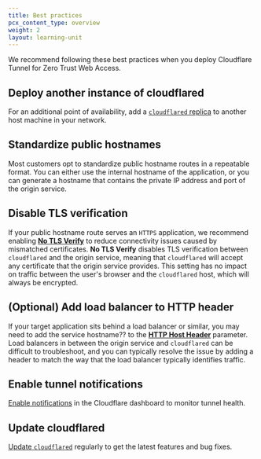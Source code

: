 ```yaml
---
title: Best practices
pcx_content_type: overview
weight: 2
layout: learning-unit
---
```


We recommend following these best practices when you deploy Cloudflare Tunnel for Zero Trust Web Access.

## Deploy another instance of cloudflared

For an additional point of availability, add a [`cloudflared` replica](/cloudflare-one/connections/connect-networks/deploy-tunnels/deploy-cloudflared-replicas/) to another host machine in your network.

## Standardize public hostnames

Most customers opt to standardize public hostname routes in a repeatable format. You can either use the internal hostname of the application, or you can generate a hostname that contains the private IP address and port of the origin service.

## Disable TLS verification

If your public hostname route serves an `HTTPS` application, we recommend enabling [**No TLS Verify**](/cloudflare-one/connections/connect-networks/configure-tunnels/origin-configuration/#notlsverify) to reduce connectivity issues caused by mismatched certificates. **No TLS Verify** disables TLS verification between `cloudflared` and the origin service, meaning that `cloudflared` will accept any certificate that the origin service provides. This setting has no impact on traffic between the user's browser and the `cloudflared` host, which will always be encrypted.

## (Optional) Add load balancer to HTTP header

If your target application sits behind a load balancer or similar, you may need to add the service hostname?? to the [**HTTP Host Header**](/cloudflare-one/connections/connect-networks/configure-tunnels/origin-configuration/#httphostheader) parameter. Load balancers in between the origin service and `cloudflared` can be difficult to troubleshoot, and you can typically resolve the issue by adding a header to match the way that the load balancer typically identifies traffic.

## Enable tunnel notifications

[Enable notifications](/cloudflare-one/connections/connect-networks/monitor-tunnels/notifications/) in the Cloudflare dashboard to monitor tunnel health.

## Update cloudflared

[Update `cloudflared`](/cloudflare-one/connections/connect-networks/downloads/update-cloudflared/) regularly to get the latest features and bug fixes.
